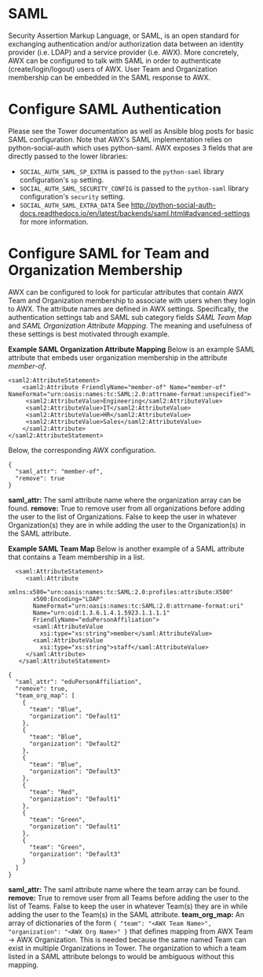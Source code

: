 # SAML
Security Assertion Markup Language, or SAML, is an open standard for exchanging authentication and/or authorization data between an identity provider (i.e. LDAP) and a service provider (i.e. AWX). More concretely, AWX can be configured to talk with SAML in order to authenticate (create/login/logout) users of AWX. User Team and Organization membership can be embedded in the SAML response to AWX. 

# Configure SAML Authentication
Please see the Tower documentation as well as Ansible blog posts for basic SAML configuration. Note that AWX's SAML implementation relies on python-social-auth which uses python-saml. AWX exposes 3 fields that are directly passed to the lower libraries:
* `SOCIAL_AUTH_SAML_SP_EXTRA` is passed to the `python-saml` library configuration's `sp` setting.  
* `SOCIAL_AUTH_SAML_SECURITY_CONFIG` is passed to the `python-saml` library configuration's `security` setting.
* `SOCIAL_AUTH_SAML_EXTRA_DATA`
See http://python-social-auth-docs.readthedocs.io/en/latest/backends/saml.html#advanced-settings for more information.

# Configure SAML for Team and Organization Membership
AWX can be configured to look for particular attributes that contain AWX Team and Organization membership to associate with users when they login to AWX. The attribute names are defined in AWX settings. Specifically, the authentication settings tab and SAML sub category fields *SAML Team Map* and *SAML Organization Attribute Mapping*. The meaning and usefulness of these settings is best motivated through example.

**Example SAML Organization Attribute Mapping**
Below is an example SAML attribute that embeds user organization membership in the attribute *member-of*.
```
<saml2:AttributeStatement> 
    <saml2:Attribute FriendlyName="member-of" Name="member-of" NameFormat="urn:oasis:names:tc:SAML:2.0:attrname-format:unspecified">
   	 <saml2:AttributeValue>Engineering</saml2:AttributeValue>
   	 <saml2:AttributeValue>IT</saml2:AttributeValue>
   	 <saml2:AttributeValue>HR</saml2:AttributeValue>
   	 <saml2:AttributeValue>Sales</saml2:AttributeValue>
    </saml2:Attribute>
</saml2:AttributeStatement> 
```
Below, the corresponding AWX configuration.
```
{
  "saml_attr": "member-of",
  "remove": true
}
```
**saml_attr:** The saml attribute name where the organization array can be found.
**remove:** True to remove user from all organizations before adding the user to the list of Organizations. False to keep the user in whatever Organization(s) they are in while adding the user to the Organization(s) in the SAML attribute.

**Example SAML Team Map**
Below is another example of a SAML attribute that contains a Team membership in a list.
```
  <saml:AttributeStatement>
     <saml:Attribute
       xmlns:x500="urn:oasis:names:tc:SAML:2.0:profiles:attribute:X500"
       x500:Encoding="LDAP"
       NameFormat="urn:oasis:names:tc:SAML:2.0:attrname-format:uri"
       Name="urn:oid:1.3.6.1.4.1.5923.1.1.1.1"
       FriendlyName="eduPersonAffiliation">
       <saml:AttributeValue
         xsi:type="xs:string">member</saml:AttributeValue>
       <saml:AttributeValue
         xsi:type="xs:string">staff</saml:AttributeValue>
     </saml:Attribute>
   </saml:AttributeStatement>
```

```
{
  "saml_attr": "eduPersonAffiliation",
  "remove": true,
  "team_org_map": [
    {
      "team": "Blue",
      "organization": "Default1"
    },
    {
      "team": "Blue",
      "organization": "Default2"
    },
    {
      "team": "Blue",
      "organization": "Default3"
    },
    {
      "team": "Red",
      "organization": "Default1"
    },
    {
      "team": "Green",
      "organization": "Default1"
    },
    {
      "team": "Green",
      "organization": "Default3"
    }
  ]
}
```
**saml_attr:** The saml attribute name where the team array can be found.
**remove:** True to remove user from all Teams before adding the user to the list of Teams. False to keep the user in whatever Team(s) they are in while adding the user to the Team(s) in the SAML attribute.
**team_org_map:** An array of dictionaries of the form `{ "team": "<AWX Team Name>", "organization": "<AWX Org Name>" }` that defines mapping from AWX Team -> AWX Organization. This is needed because the same named Team can exist in multiple Organizations in Tower. The organization to which a team listed in a SAML attribute belongs to would be ambiguous without this mapping.
